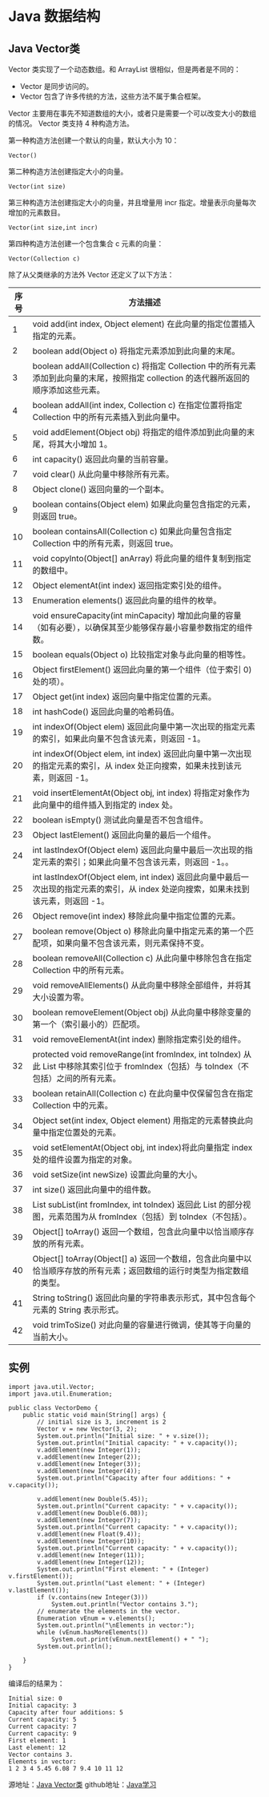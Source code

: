 # Java 数据结构
## Java Vector类

Vector 类实现了一个动态数组。和 ArrayList 很相似，但是两者是不同的：
* Vector 是同步访问的。
* Vector 包含了许多传统的方法，这些方法不属于集合框架。

Vector 主要用在事先不知道数组的大小，或者只是需要一个可以改变大小的数组的情况。
Vector 类支持 4 种构造方法。

第一种构造方法创建一个默认的向量，默认大小为 10：
```
Vector()
```
第二种构造方法创建指定大小的向量。
```
Vector(int size)
```
第三种构造方法创建指定大小的向量，并且增量用 incr 指定。增量表示向量每次增加的元素数目。
```
Vector(int size,int incr)
```
第四种构造方法创建一个包含集合 c 元素的向量：
```
Vector(Collection c)
```
除了从父类继承的方法外 Vector 还定义了以下方法：

| 序号  | 方法描述  | 
| ------ | ------ |
|1|void add(int index, Object element)   在此向量的指定位置插入指定的元素。|
|2|boolean add(Object o) 将指定元素添加到此向量的末尾。|
|3|boolean addAll(Collection c) 将指定 Collection 中的所有元素添加到此向量的末尾，按照指定 collection 的迭代器所返回的顺序添加这些元素。|
|4|boolean addAll(int index, Collection c)  在指定位置将指定 Collection 中的所有元素插入到此向量中。|
|5|void addElement(Object obj) 将指定的组件添加到此向量的末尾，将其大小增加 1。|
|6|int capacity()  返回此向量的当前容量。|
|7|void clear() 从此向量中移除所有元素。|
|8|Object clone()  返回向量的一个副本。|
|9|boolean contains(Object elem)  如果此向量包含指定的元素，则返回 true。|
|10|boolean containsAll(Collection c)  如果此向量包含指定 Collection 中的所有元素，则返回 true。|
|11|void copyInto(Object[] anArray)  将此向量的组件复制到指定的数组中。|
|12|Object elementAt(int index) 返回指定索引处的组件。|
|13|Enumeration elements() 返回此向量的组件的枚举。|
|14|void ensureCapacity(int minCapacity) 增加此向量的容量（如有必要），以确保其至少能够保存最小容量参数指定的组件数。|
|15|boolean equals(Object o)  比较指定对象与此向量的相等性。|
|16|Object firstElement()  返回此向量的第一个组件（位于索引 0) 处的项）。|
|17|Object get(int index) 返回向量中指定位置的元素。|
|18|int hashCode() 返回此向量的哈希码值。|
|19|int indexOf(Object elem)  返回此向量中第一次出现的指定元素的索引，如果此向量不包含该元素，则返回 -1。|
|20|int indexOf(Object elem, int index)   返回此向量中第一次出现的指定元素的索引，从 index 处正向搜索，如果未找到该元素，则返回 -1。|
|21|void insertElementAt(Object obj, int index) 将指定对象作为此向量中的组件插入到指定的 index 处。|
|22|boolean isEmpty()  测试此向量是否不包含组件。|
|23|Object lastElement() 返回此向量的最后一个组件。|
|24|int lastIndexOf(Object elem)   返回此向量中最后一次出现的指定元素的索引；如果此向量不包含该元素，则返回 -1。。|
|25|int lastIndexOf(Object elem, int index)  返回此向量中最后一次出现的指定元素的索引，从 index 处逆向搜索，如果未找到该元素，则返回 -1。|
|26|Object remove(int index)   移除此向量中指定位置的元素。|
|27|boolean remove(Object o)  移除此向量中指定元素的第一个匹配项，如果向量不包含该元素，则元素保持不变。|
|28|boolean removeAll(Collection c) 从此向量中移除包含在指定 Collection 中的所有元素。|
|29|void removeAllElements()  从此向量中移除全部组件，并将其大小设置为零。|
|30|boolean removeElement(Object obj)  从此向量中移除变量的第一个（索引最小的）匹配项。|
|31|void removeElementAt(int index)  删除指定索引处的组件。|
|32|protected void removeRange(int fromIndex, int toIndex) 从此 List 中移除其索引位于 fromIndex（包括）与 toIndex（不包括）之间的所有元素。|
|33|boolean retainAll(Collection c)  在此向量中仅保留包含在指定 Collection 中的元素。|
|34|Object set(int index, Object element)  用指定的元素替换此向量中指定位置处的元素。|
|35|void setElementAt(Object obj, int index)将此向量指定 index 处的组件设置为指定的对象。|
|36|void setSize(int newSize)  设置此向量的大小。|
|37|int size()  返回此向量中的组件数。|
|38|List subList(int fromIndex, int toIndex)  返回此 List 的部分视图，元素范围为从 fromIndex（包括）到 toIndex（不包括）。|
|39|Object[] toArray()  返回一个数组，包含此向量中以恰当顺序存放的所有元素。|
|40|Object[] toArray(Object[] a)  返回一个数组，包含此向量中以恰当顺序存放的所有元素；返回数组的运行时类型为指定数组的类型。|
|41|String toString()  返回此向量的字符串表示形式，其中包含每个元素的 String 表示形式。|
|42|void trimToSize()    对此向量的容量进行微调，使其等于向量的当前大小。|


## 实例
```
import java.util.Vector;
import java.util.Enumeration;

public class VectorDemo {
	public static void main(String[] args) {
		// initial size is 3, increment is 2
		Vector v = new Vector(3, 2);
		System.out.println("Initial size: " + v.size());
		System.out.println("Initial capacity: " + v.capacity());
		v.addElement(new Integer(1));
		v.addElement(new Integer(2));
		v.addElement(new Integer(3));
		v.addElement(new Integer(4));
		System.out.println("Capacity after four additions: " + v.capacity());

		v.addElement(new Double(5.45));
		System.out.println("Current capacity: " + v.capacity());
		v.addElement(new Double(6.08));
		v.addElement(new Integer(7));
		System.out.println("Current capacity: " + v.capacity());
		v.addElement(new Float(9.4));
		v.addElement(new Integer(10));
		System.out.println("Current capacity: " + v.capacity());
		v.addElement(new Integer(11));
		v.addElement(new Integer(12));
		System.out.println("First element: " + (Integer) v.firstElement());
		System.out.println("Last element: " + (Integer) v.lastElement());
		if (v.contains(new Integer(3)))
			System.out.println("Vector contains 3.");
		// enumerate the elements in the vector.
		Enumeration vEnum = v.elements();
		System.out.println("\nElements in vector:");
		while (vEnum.hasMoreElements())
			System.out.print(vEnum.nextElement() + " ");
		System.out.println();

	}
}
```
编译后的结果为：
```
Initial size: 0
Initial capacity: 3
Capacity after four additions: 5
Current capacity: 5
Current capacity: 7
Current capacity: 9
First element: 1
Last element: 12
Vector contains 3.
Elements in vector:
1 2 3 4 5.45 6.08 7 9.4 10 11 12 
```

源地址：[Java Vector类](https://www.runoob.com/java/java-vector-class.html)
github地址：[Java学习](https://github.com/shaveKevin/SKJAVALearning)